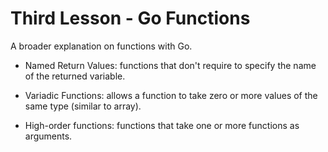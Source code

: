 # Third Lesson - Go Functions

A broader explanation on functions with Go.

- Named Return Values: functions that don't require to specify the name of the returned variable. 

- Variadic Functions: allows a function to take zero or more values of the same type (similar to array).

- High-order functions: functions that take one or more functions as arguments. 